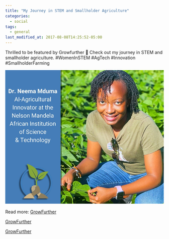 ```yaml
---
title: "My Journey in STEM and Smallholder Agriculture"
categories:
  - social
tags:
  - general
last_modified_at: 2017-08-08T14:25:52-05:00
---
```


Thrilled to be featured by Growfurther 🌱 Check out my journey in STEM and smallholder agriculture. #WomenInSTEM #AgTech #Innovation #SmallholderFarming

<img src="/assets/images/GrowFurther.JPG"  alt="">

Read more:
[GrowFurther](https://www.growfurther.org/how-a-woman-in-stem-became-a-smallholder-ag-innovator/)

[GrowFurther](https://www.growfurther.org/maize-disease-detection-app-in-tanzania/)

[GrowFurther](https://www.growfurther.org/will-artificial-intelligence-ever-be-smart-enough-for-smallholder-farmers/)

